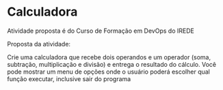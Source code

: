 # Calculadora 

Atividade proposta é do Curso de Formação em DevOps do IREDE

Proposta da atividade: 

Crie uma calculadora que recebe dois operandos e um operador (soma, subtração, multiplicação e divisão) e entrega o resultado do cálculo. Você pode mostrar um menu de opções onde o usuário poderá escolher qual função executar, inclusive sair do programa
